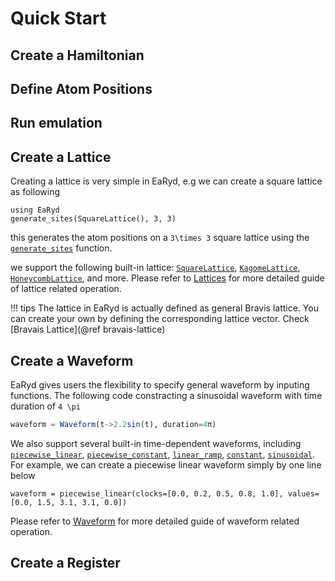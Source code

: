 # Quick Start

## Create a Hamiltonian

## Define Atom Positions

## Run emulation

## Create a Lattice

Creating a lattice is very simple in EaRyd, e.g we can create a square lattice as following

```@repl quick-start
using EaRyd
generate_sites(SquareLattice(), 3, 3)
```

this generates the atom positions on a ``3\times 3`` square lattice using the [`generate_sites`](@ref)
function.

we support the following built-in lattice: [`SquareLattice`](@ref), [`KagomeLattice`](@ref), [`HoneycombLattice`](@ref), and more. Please refer to [Lattices](@ref) for more detailed guide of lattice related operation.

!!! tips
    The lattice in EaRyd is actually defined as general Bravis lattice. You can create
    your own by defining the corresponding lattice vector. Check [Bravais Lattice](@ref bravais-lattice)

## Create a Waveform


EaRyd gives users the flexibility to specify general waveform by inputing functions. The following code constracting a sinusoidal waveform with time duration of ``4 \pi``

```julia
waveform = Waveform(t->2.2sin(t), duration=4π)
```

We also support several built-in time-dependent waveforms, including [`piecewise_linear`](@ref), [`piecewise_constant`](@ref), [`linear_ramp`](@ref), [`constant`](@ref), [`sinusoidal`](@ref). For example, we can create a piecewise linear waveform simply by one line below 

```@repl quick-start
waveform = piecewise_linear(clocks=[0.0, 0.2, 0.5, 0.8, 1.0], values=[0.0, 1.5, 3.1, 3.1, 0.0])
```

Please refer to [Waveform](@ref) for more detailed guide of waveform related operation.


## Create a Register